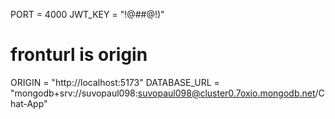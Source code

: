 PORT = 4000
JWT_KEY = "!@#$%^&*())(*&^%$#@!)"

# fronturl is origin
ORIGIN = "http://localhost:5173"
DATABASE_URL = "mongodb+srv://suvopaul098:suvopaul098@cluster0.7oxio.mongodb.net/Chat-App"